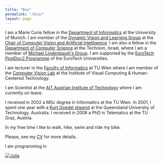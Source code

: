 ```yaml
---
title: "Bio"
permalink: "/bio/"
layout: page
---
```


I am a Marie Curie fellow in the [Department of Informatics](https://www.in.tum.de/en/) at the University of Munich. I am member of the [Dynamic Vision and Learning Group](https://dvl.in.tum.de) at the [Chair of Computer Vision and Artificial Intelligence](https://cvai.in.tum.de).
I am also a fellow in the [Department of Computer Science](https://www.cs.technion.ac.il) at the Technion, Israel, where I am a member of [Michael Lindenbaum's Group](https://mic.net.technion.ac.il). I am supported by the [EuroTech PostDoc2 Programme](https://postdoc2.eurotech-universities.eu/our-fellows-2/) of the EuroTech Universities.

I am lecturer in the [Faculty of Informatics](https://informatics.tuwien.ac.at) at TU Wien where I am member of the [Computer Vision Lab](https://cvl.tuwien.ac.at) at the Institute of Visual Computing & Human-Centered Technology.

I am Scientist at the [AIT Austrian Institute of Technology](https://www.ait.ac.at) where I am currently on leave.

I received in 2002 a MSc degree in Informatics at the TU Wien. In 2001, I spent one year with a [Kurt Goedel stipend](https://kgs.logic.at) at the Queensland University of Technology, Australia. I received in 2008 a PhD in Telematics at the TU Graz, Austria.

In my free time I like to walk, hike, swim and ride my bike.

Please, see my [CV](assets/docs/sci-cv-pflugfelder.pdf) for more details.

I am programming in  
  
[![Julia](https://upload.wikimedia.org/wikipedia/commons/thumb/1/1f/Julia_Programming_Language_Logo.svg/200px-Julia_Programming_Language_Logo.svg.png)](https://julialang.org)
